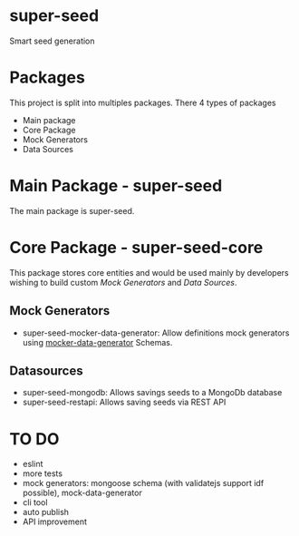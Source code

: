 # super-seed

Smart seed generation

# Packages
This project is split into multiples packages. There 4 types of packages
- Main package
- Core Package
- Mock Generators
- Data Sources 

# Main Package - super-seed
The main package is super-seed.

# Core Package - super-seed-core
This package stores core entities and would be used mainly by developers wishing to build custom _Mock Generators_ and _Data Sources_.

## Mock Generators
- super-seed-mocker-data-generator: Allow definitions mock generators using [mocker-data-generator](https://www.npmjs.com/package/mocker-data-generator) Schemas.

## Datasources
- super-seed-mongodb: Allows savings seeds to a MongoDb database
- super-seed-restapi: Allows saving seeds via REST API 

# TO DO
- eslint
- more tests
- mock generators: mongoose schema (with validatejs support idf possible), mock-data-generator
- cli tool
- auto publish 
- API improvement
